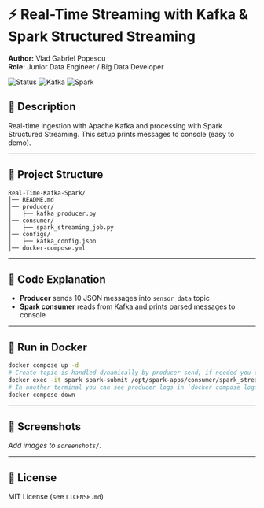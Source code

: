 # ⚡ Real-Time Streaming with Kafka & Spark Structured Streaming
**Author:** Vlad Gabriel Popescu  
**Role:** Junior Data Engineer / Big Data Developer  

![Status](https://img.shields.io/badge/status-active-brightgreen)
![Kafka](https://img.shields.io/badge/Kafka-ready-black)
![Spark](https://img.shields.io/badge/Spark-ready-orange)

## 📌 Description
Real-time ingestion with Apache Kafka and processing with Spark Structured Streaming. This setup prints messages to console (easy to demo).

---

## 📂 Project Structure
```
Real-Time-Kafka-Spark/
│── README.md
│── producer/
│   ├── kafka_producer.py
│── consumer/
│   ├── spark_streaming_job.py
│── configs/
│   ├── kafka_config.json
│── docker-compose.yml
```

---

## 📜 Code Explanation
- **Producer** sends 10 JSON messages into `sensor_data` topic
- **Spark consumer** reads from Kafka and prints parsed messages to console

---

## 🚀 Run in Docker
```bash
docker compose up -d
# Create topic is handled dynamically by producer send; if needed you can also create via kafka-topics.sh
docker exec -it spark spark-submit /opt/spark-apps/consumer/spark_streaming_job.py
# In another terminal you can see producer logs in `docker compose logs -f producer`
docker compose down
```

---

## 📸 Screenshots
_Add images to `screenshots/`._

---

## 📜 License
MIT License (see `LICENSE.md`)
